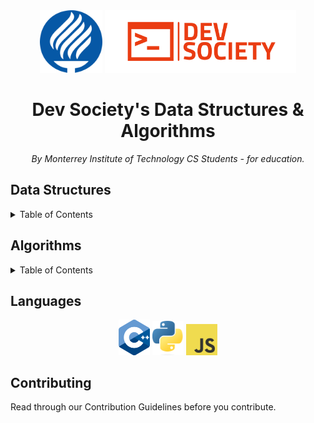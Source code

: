 <!-- MAIN INFO -->
<div align="center">
  <!-- Title: -->
  <img src="images/logo-tec.svg" height="100">
  <img src="images/logo-devsociety.png" height="100">

  <h1>Dev Society's Data Structures & Algorithms</h1>

  <!-- Labels & Badges -->
  

  <!-- Short description: -->
  <p><i>By Monterrey Institute of Technology CS Students - for education.</i></p>
</div>

<!-- DIRECTORY -->
<h2>Data Structures</h2>
<details>
  <summary>Table of Contents</summary>
  <ol>
    <li><a href="#">Linked List</a></li>
    <li><a href="#">Stack</a></li>
    <li><a href="#">Queue</a></li>
    <li><a href="#">Hash Table</a></li>
    <li><a href="#">Heap</a></li>
    <li><a href="#">Trie</a></li>
    <li><a href="#">Tree</a></li>
    <li><a href="#">Graph</a></li>
  </ol>
</details>

<h2>Algorithms</h2>
<details>
  <summary>Table of Contents</summary>
  <ol>
    <li><a href="#">Mathematical</a></li>
    <li><a href="#">Sorting</a></li>
    <li><a href="#">Searching</a></li>
    <li><a href="#">String Processing</a></li>
    <li><a href="#">Geometric</a></li>
    <li><a href="#">Graph</a></li>
  </ol>
</details>

<!-- Languages -->
<h2>Languages</h2>
<div align="center">
  <img src="images/logo-cpp.png" width="50">
  <img src="images/logo-python.png" width="50">
  <img src="images/logo-javascript.png" width="50">
</div>

<!-- Contributing -->
<h2>Contributing</h2>
<p>Read through our Contribution Guidelines before you contribute.</p>